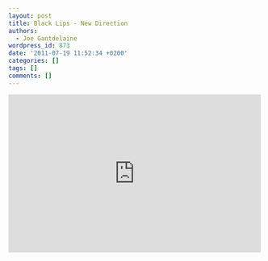 ```yaml
---
layout: post
title: Black Lips - New Direction
authors:
  - Joe Gantdelaine
wordpress_id: 873
date: '2011-07-19 11:52:34 +0200'
categories: []
tags: []
comments: []
---
```

<iframe width="500" height="314" src="http://www.youtube.com/embed/Idf9bIl1_qI" frameborder="0" allowfullscreen></iframe>
